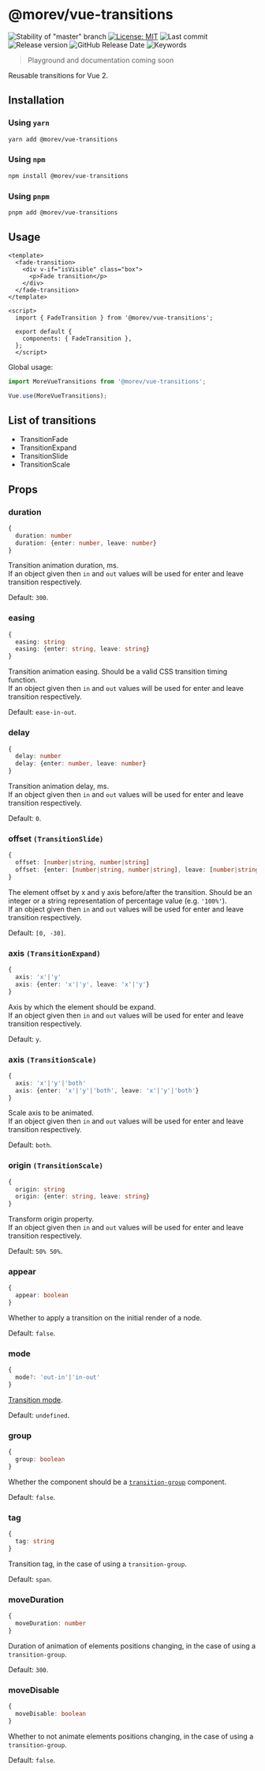 # @morev/vue-transitions

![Stability of "master" branch](https://img.shields.io/github/workflow/status/MorevM/vue-transitions/Build/master)
[![License: MIT](https://img.shields.io/badge/License-MIT-yellow.svg)](https://opensource.org/licenses/MIT)
![Last commit](https://img.shields.io/github/last-commit/morevm/vue-transitions)
![Release version](https://img.shields.io/github/v/release/morevm/vue-transitions?include_prereleases)
![GitHub Release Date](https://img.shields.io/github/release-date/morevm/vue-transitions)
![Keywords](https://img.shields.io/github/package-json/keywords/morevm/vue-transitions)

> Playground and documentation coming soon

Reusable transitions for Vue 2.

## Installation

### Using `yarn`

```bash
yarn add @morev/vue-transitions
```

### Using `npm`

```bash
npm install @morev/vue-transitions
```

### Using `pnpm`

```bash
pnpm add @morev/vue-transitions
```

## Usage

```vue
<template>
  <fade-transition>
    <div v-if="isVisible" class="box">
      <p>Fade transition</p>
    </div>
  </fade-transition>
</template>

<script>
  import { FadeTransition } from '@morev/vue-transitions';

  export default {
    components: { FadeTransition },
  };
  </script>
```

Global usage:

```js
import MoreVueTransitions from '@morev/vue-transitions';

Vue.use(MoreVueTransitions);
```

## List of transitions

* TransitionFade
* TransitionExpand
* TransitionSlide
* TransitionScale

## Props

### duration

```ts
{
  duration: number
  duration: {enter: number, leave: number}
}
```

Transition animation duration, ms.\
If an object given then `in` and `out` values will be used for enter and leave transition respectively.

Default: `300`.

### easing

```ts
{
  easing: string
  easing: {enter: string, leave: string}
}
```

Transition animation easing. Should be a valid CSS transition timing function.\
If an object given then `in` and `out` values will be used for enter and leave transition respectively.

Default: `ease-in-out`.

### delay

```ts
{
  delay: number
  delay: {enter: number, leave: number}
}
```

Transition animation delay, ms.\
If an object given then `in` and `out` values will be used for enter and leave transition respectively.

Default: `0`.

### offset `(TransitionSlide)`

```ts
{
  offset: [number|string, number|string]
  offset: {enter: [number|string, number|string], leave: [number|string, number|string]}
}
```

The element offset by x and y axis before/after the transition. Should be an integer or a string representation of percentage value (e.g. `'100%'`).\
If an object given then `in` and `out` values will be used for enter and leave transition respectively.

Default: `[0, -30]`.

### axis `(TransitionExpand)`

```ts
{
  axis: 'x'|'y'
  axis: {enter: 'x'|'y', leave: 'x'|'y'}
}
```

Axis by which the element should be expand.\
If an object given then `in` and `out` values will be used for enter and leave transition respectively.

Default: `y`.

### axis `(TransitionScale)`

```ts
{
  axis: 'x'|'y'|'both'
  axis: {enter: 'x'|'y'|'both', leave: 'x'|'y'|'both'}
}
```

Scale axis to be animated.\
If an object given then `in` and `out` values will be used for enter and leave transition respectively.

Default: `both`.

### origin `(TransitionScale)`

```ts
{
  origin: string
  origin: {enter: string, leave: string}
}
```

Transform origin property. \
If an object given then `in` and `out` values will be used for enter and leave transition respectively.

Default: `50% 50%`.

### appear

```ts
{
  appear: boolean
}
```

Whether to apply a transition on the initial render of a node.

Default: `false`.

### mode

```ts
{
  mode?: 'out-in'|'in-out'
}
```

[Transition mode](https://v2.vuejs.org/v2/guide/transitions.html?redirect=true#Transition-Modes).

Default: `undefined`.

### group

```ts
{
  group: boolean
}
```

Whether the component should be a [`transition-group`](https://v2.vuejs.org/v2/guide/transitions.html?redirect=true#List-Transitions) component.

Default: `false`.

### tag

```ts
{
  tag: string
}
```

Transition tag, in the case of using a `transition-group`.

Default: `span`.

### moveDuration

```ts
{
  moveDuration: number
}
```

Duration of animation of elements positions changing, in the case of using a `transition-group`.

Default: `300`.

### moveDisable

```ts
{
  moveDisable: boolean
}
```

Whether to not animate elements positions changing, in the case of using a `transition-group`.

Default: `false`.
